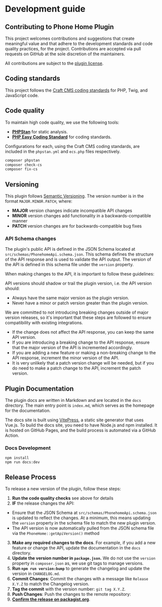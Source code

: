 # Development guide

## Contributing to Phone Home Plugin

This project welcomes contributions and suggestions that create meaningful value and that adhere to the development standards and code quality practices, for the project. Contributions are accepted via pull requests on GitHub at the sole discretion of the maintainers.

All contributions are subject to the [plugin license](./LICENSE.md).

## Coding standards

This project follows the [Craft CMS coding standards](https://craftcms.com/docs/5.x/extend/coding-guidelines.html) for PHP, Twig, and JavaScript code.

## Code quality

To maintain high code quality, we use the following tools:
- **[PHPStan](https://phpstan.org/)** for static analysis.
- **[PHP Easy Coding Standard](https://github.com/easy-coding-standard/easy-coding-standard)** for coding standards.

Configurations for each, using the Craft CMS coding standards, are included in the `phpstan.yml` and `ecs.php` files respectively.

```bash
composer phpstan
composer check-cs
composer fix-cs
```

## Versioning

This plugin follows [Semantic Versioning](https://semver.org/). The version number is in the format `MAJOR.MINOR.PATCH`, where:

- **MAJOR** version changes indicate incompatible API changes
- **MINOR** version changes add functionality in a backwards-compatible manner
- **PATCH** version changes are for backwards-compatible bug fixes

### API Schema changes

The plugin's public API is defined in the JSON Schema located at `src/schemas/PhonehomeApi.schema.json`. This schema defines the structure of the API response and is used to validate the API output. The version of the API is defined in this schema file under the `version` property.

When making changes to the API, it is important to follow these guidelines:

API versions should shadow or trail the plugin version, i.e. the API version should:
- Always have the same major version as the plugin version.
- Never have a minor or patch version greater than the plugin version.

We are committed to not introducing breaking changes outside of major version releases, so it's important that these steps are followed to ensure compatibility with existing integrations.

- If the change does not affect the API response, you can keep the same API version.
- If you are introducing a breaking change to the API response, ensure that the major version of the API is incremented accordingly.
- If you are adding a new feature or making a non-breaking change to the API response, increment the minor version of the API.
- It is very unlikely that a patch version change will be needed, but if you do need to make a patch change to the API, increment the patch version.

## Plugin Documentation

The plugin docs are written in Markdown and are located in the `docs` directory. The main entry point is `index.md`, which serves as the homepage for the documentation.

The docs site is built using [VitePress](https://vitepress.dev/), a static site generator that uses Vue.js. To build the docs site, you need to have Node.js and npm installed. It is hosted on GitHub Pages, and the build process is automated via a GitHub Action.

### Docs Development

```shell
npm install
npm run docs:dev
```


## Release Process

To release a new version of the plugin, follow these steps:

1. **Run the code quality checks** see above for details
2. **IF** the release changes the API:
  - Ensure that the JSON Schema at `src/schemas/PhonehomeApi.schema.json` is updated to reflect the changes. At a minimum, this means updating the `version` property in the schema file to match the new plugin version.
  - The API version is now automatically pulled from the JSON schema file via the `PhoneHome::getApiVersion()` method
3. **Make any required changes to the docs**. For example, if you add a new feature or change the API, update the documentation in the `docs` directory.
4. **Update the version number in `package.json`.** We do not use the `version` property in `composer.json` as, we use git tags to manage versions.
5. **Run `npm run version:bump`** to generate the changelog and update the version in `CHANGELOG.md`.
6. **Commit Changes**: Commit the changes with a message like `Release X.Y.Z` to match the Changelog version.
6. **Tag the commit** with the version number: `git tag X.Y.Z`.
7. **Push Changes**: Push the changes to the remote repository:
8. **[Confirm the release on packagist.org](https://packagist.org/packages/zaengle/craft-phonehome)**.
